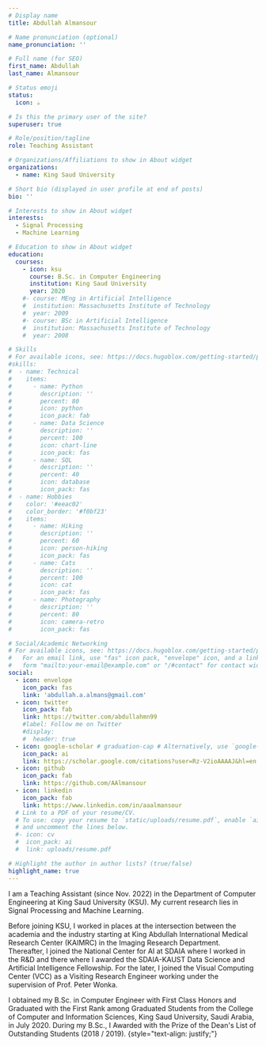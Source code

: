 ```yaml
---
# Display name
title: Abdullah Almansour

# Name pronunciation (optional)
name_pronunciation: ''

# Full name (for SEO)
first_name: Abdullah
last_name: Almansour

# Status emoji
status:
  icon: ☕️

# Is this the primary user of the site?
superuser: true

# Role/position/tagline
role: Teaching Assistant

# Organizations/Affiliations to show in About widget
organizations:
  - name: King Saud University

# Short bio (displayed in user profile at end of posts)
bio: ''

# Interests to show in About widget
interests:
  - Signal Processing
  - Machine Learning 

# Education to show in About widget
education:
  courses:
    - icon: ksu
      course: B.Sc. in Computer Engineering
      institution: King Saud University
      year: 2020
    #- course: MEng in Artificial Intelligence
    #  institution: Massachusetts Institute of Technology
    #  year: 2009
    #- course: BSc in Artificial Intelligence
    #  institution: Massachusetts Institute of Technology
    #  year: 2008

# Skills
# For available icons, see: https://docs.hugoblox.com/getting-started/page-builder/#icons
#skills:
#  - name: Technical
#    items:
#      - name: Python
#        description: ''
#        percent: 80
#        icon: python
#        icon_pack: fab
#      - name: Data Science
#        description: ''
#        percent: 100
#        icon: chart-line
#        icon_pack: fas
#      - name: SQL
#        description: ''
#        percent: 40
#        icon: database
#        icon_pack: fas
#  - name: Hobbies
#    color: '#eeac02'
#    color_border: '#f0bf23'
#    items:
#      - name: Hiking
#        description: ''
#        percent: 60
#        icon: person-hiking
#        icon_pack: fas
#      - name: Cats
#        description: ''
#        percent: 100
#        icon: cat
#        icon_pack: fas
#      - name: Photography
#        description: ''
#        percent: 80
#        icon: camera-retro
#        icon_pack: fas

# Social/Academic Networking
# For available icons, see: https://docs.hugoblox.com/getting-started/page-builder/#icons
#   For an email link, use "fas" icon pack, "envelope" icon, and a link in the
#   form "mailto:your-email@example.com" or "/#contact" for contact widget.
social:
  - icon: envelope
    icon_pack: fas
    link: 'abdullah.a.almans@gmail.com'
  - icon: twitter
    icon_pack: fab
    link: https://twitter.com/abdullahmn99
    #label: Follow me on Twitter
    #display:
    #  header: true
  - icon: google-scholar # graduation-cap # Alternatively, use `google-scholar` icon from `ai` icon pack
    icon_pack: ai
    link: https://scholar.google.com/citations?user=Rz-V2ioAAAAJ&hl=en
  - icon: github
    icon_pack: fab
    link: https://github.com/AAlmansour
  - icon: linkedin
    icon_pack: fab
    link: https://www.linkedin.com/in/aaalmansour
  # Link to a PDF of your resume/CV.
  # To use: copy your resume to `static/uploads/resume.pdf`, enable `ai` icons in `params.yaml`,
  # and uncomment the lines below.
  #- icon: cv
  #  icon_pack: ai
  #  link: uploads/resume.pdf

# Highlight the author in author lists? (true/false)
highlight_name: true
---
```


I am a Teaching Assistant (since Nov. 2022) in the Department of Computer Engineering at King Saud University (KSU). My current research lies in Signal Processing and Machine Learning. 

Before joining KSU, I worked in places at the intersection between the academia and the industry starting at King Abdullah International Medical Research Center (KAIMRC) in the Imaging Research Department. Thereafter, I joined the National Center for AI at SDAIA where I worked in the R&D and there where I awarded the SDAIA-KAUST Data Science and Artificial Intelligence Fellowship. For the later, I joined the Visual Computing Center (VCC) as a Visiting Research Engineer working under the supervision of Prof. Peter Wonka.

I obtained my B.Sc. in Computer Engineer with First Class Honors and Graduated with the First Rank among Graduated Students from the College of Computer and Information Sciences, King Saud University, Saudi Arabia, in July 2020. During my B.Sc., I Awarded with the Prize of the Dean's List of Outstanding Students (2018 / 2019).
{style="text-align: justify;"}
